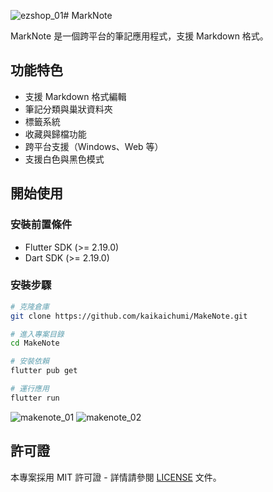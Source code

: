 ![ezshop_01](https://github.com/user-attachments/assets/1b6ae98b-16be-46ff-a2d1-4a102cf2f9d4)# MarkNote

MarkNote 是一個跨平台的筆記應用程式，支援 Markdown 格式。

## 功能特色

- 支援 Markdown 格式編輯
- 筆記分類與巢狀資料夾
- 標籤系統
- 收藏與歸檔功能
- 跨平台支援（Windows、Web 等）
- 支援白色與黑色模式

## 開始使用

### 安裝前置條件

- Flutter SDK (>= 2.19.0)
- Dart SDK (>= 2.19.0)

### 安裝步驟

```bash
# 克隆倉庫
git clone https://github.com/kaikaichumi/MakeNote.git

# 進入專案目錄
cd MakeNote

# 安裝依賴
flutter pub get

# 運行應用
flutter run
```
![makenote_01](https://github.com/user-attachments/assets/2fee7d4b-930c-4d01-b4a9-af95db937f36)
![makenote_02](https://github.com/user-attachments/assets/9f8699c4-8838-46f7-a8f4-6660ec2bbd4b)

## 許可證

本專案採用 MIT 許可證 - 詳情請參閱 [LICENSE](LICENSE) 文件。
